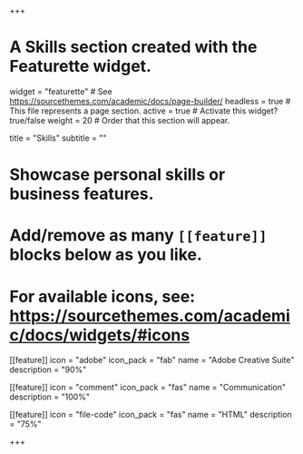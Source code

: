 +++
# A Skills section created with the Featurette widget.
widget = "featurette"  # See https://sourcethemes.com/academic/docs/page-builder/
headless = true  # This file represents a page section.
active = true  # Activate this widget? true/false
weight = 20  # Order that this section will appear.

title = "Skills"
subtitle = ""

# Showcase personal skills or business features.
# 
# Add/remove as many `[[feature]]` blocks below as you like.
# 
# For available icons, see: https://sourcethemes.com/academic/docs/widgets/#icons

[[feature]]
  icon = "adobe"
  icon_pack = "fab"
  name = "Adobe Creative Suite"
  description = "90%"
  
[[feature]]
  icon = "comment"
  icon_pack = "fas"
  name = "Communication"
  description = "100%"  

[[feature]]
  icon = "file-code"
  icon_pack = "fas"
  name = "HTML"
  description = "75%"
  
+++
